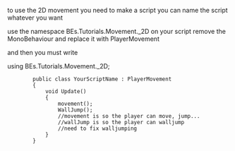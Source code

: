 to use the 2D movement you need to make a script you can name the script whatever you want 

use the namespace BEs.Tutorials.Movement._2D on your script 
remove the MonoBehaviour and replace it with PlayerMovement

and then you must write



using BEs.Tutorials.Movement._2D;

            public class YourScriptName : PlayerMovement
            {
                void Update()
                {
                    movement();    
                    WallJump(); 
                    //movement is so the player can move, jump...
                    //wallJump is so the player can walljump 
                    //need to fix walljumping
                }
            }
